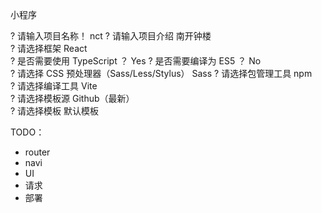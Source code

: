 小程序

? 请输入项目名称！ nct
? 请输入项目介绍 南开钟楼    
? 请选择框架 React                 
? 是否需要使用 TypeScript ？ Yes
? 是否需要编译为 ES5 ？ No                                
? 请选择 CSS 预处理器（Sass/Less/Stylus） Sass
? 请选择包管理工具 npm           
? 请选择编译工具 Vite          
? 请选择模板源 Github（最新）  
? 请选择模板 默认模板

TODO：
+ router
+ navi
+ UI
+ 请求
+ 部署
